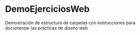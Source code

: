 # DemoEjerciciosWeb
Demostración de estructura de carpetas con instrucciones para documentar las prácticas de diseño web
